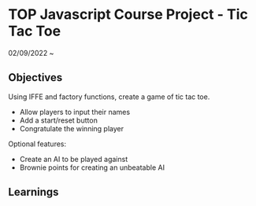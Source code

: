 # TOP Javascript Course Project - Tic Tac Toe
02/09/2022 ~

## Objectives

Using IFFE and factory functions, create a game of tic tac toe.

- Allow players to input their names
- Add a start/reset button
- Congratulate the winning player

Optional features:

- Create an AI to be played against
- Brownie points for creating an unbeatable AI

## Learnings
